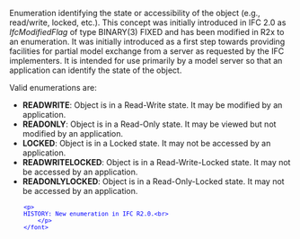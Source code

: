 ﻿Enumeration identifying the state or accessibility of the object (e.g., read/write, locked, etc.). This concept was initially introduced in IFC 2.0 as _IfcModifiedFlag_ of type BINARY(3) FIXED and has been modified in R2x to an enumeration. It was initially introduced as a first step towards providing facilities for partial model exchange from a server as requested by the IFC implementers. It is intended for use primarily by a model server so that an application can identify the state of the object.

Valid enumerations are:

* **READWRITE**: Object is in a Read-Write state. It may be modified by an application.
* **READONLY**: Object is in a Read-Only state. It may be viewed but not modified by an application.
* **LOCKED**: Object is in a Locked state. It may not be accessed by an application.
* **READWRITELOCKED**: Object is in a Read-Write-Locked state. It may not be accessed by an application.
* **READONLYLOCKED**: Object is in a Read-Only-Locked state. It may not be accessed by an application.

> <font color="#0000FF" size="-1">
		<p>
    	HISTORY: New enumeration in IFC R2.0.<br>
	        </p>
    	</font>
